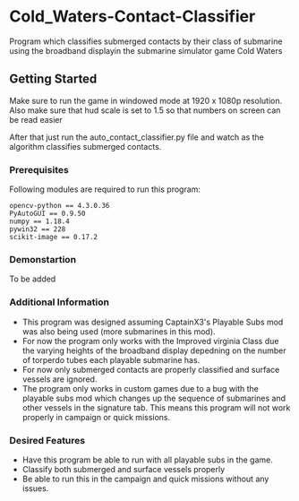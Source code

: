 # Cold_Waters-Contact-Classifier
Program which classifies submerged contacts by their class of submarine using the broadband displayin the submarine simulator game Cold Waters

## Getting Started

Make sure to run the game in windowed mode at 1920 x 1080p resolution. 
Also make sure that hud scale is set to 1.5 so that numbers on screen can be read easier

After that just run the auto_contact_classifier.py file and watch as the algorithm classifies submerged contacts.

### Prerequisites

Following modules are required to run this program:

```
opencv-python == 4.3.0.36
PyAutoGUI == 0.9.50
numpy == 1.18.4
pywin32 == 228
scikit-image == 0.17.2
```

### Demonstartion

To be added

### Additional Information

- This program was designed assuming CaptainX3's Playable Subs mod was also being used (more submarines in this mod). 
- For now the program only works with the Improved virginia Class due the varying heights of the broadband display depedning on the number of torperdo tubes each playable submarine has.
- For now only submerged contacts are properly classified and surface vessels are ignored.
- The program only works in custom games due to a bug with the playable subs mod which changes up the sequence of submarines and other vessels in the signature tab. This means this program will not work properly in campaign or quick missions.

### Desired Features
- Have this program be able to run with all playable subs in the game.
- Classify both submerged and surface vessels properly
- Be able to run this in the campaign and quick missions without any issues.
